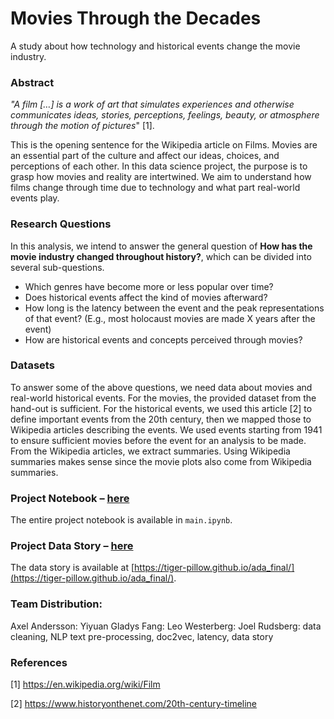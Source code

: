 # Movies Through the Decades 
A study about how technology and historical events change the movie industry.

### Abstract

*"A film […] is a work of art that simulates experiences and otherwise communicates ideas, stories, perceptions, feelings, beauty, or atmosphere through the motion of pictures*" [1].

This is the opening sentence for the Wikipedia article on Films. Movies are an essential part of the culture and affect our ideas, choices, and perceptions of each other. In this data science project, the purpose is to grasp how movies and reality are intertwined. We aim to understand how films change through time due to technology and what part real-world events play. 
 
### Research Questions

In this analysis, we intend to answer the general question of **How has the movie industry changed throughout history?**, which can be divided into several sub-questions. 

* Which genres have become more or less popular over time?
* Does historical events affect the kind of movies afterward?
* How long is the latency between the event and the peak representations of that event? (E.g., most holocaust movies are made X years after the event)
* How are historical events and concepts perceived through movies? 


### Datasets
To answer some of the above questions, we need data about movies and real-world historical events. For the movies, the provided dataset from the hand-out is sufficient. For the historical events, we used this article [2] to define important events from the 20th century, then we mapped those to Wikipedia articles describing the events. We used events starting from 1941 to ensure sufficient movies before the event for an analysis to be made. From the Wikipedia articles, we extract summaries. Using Wikipedia summaries makes sense since the movie plots also come from Wikipedia summaries.
 
### Project Notebook – [here](https://github.com/epfl-ada/ada-2022-project-adawizardry/blob/main/main.ipynb)
The entire project notebook is available in `main.ipynb`.
 

### Project Data Story – [here](https://tiger-pillow.github.io/ada_final/)
The data story is available at [https://tiger-pillow.github.io/ada_final/](https://tiger-pillow.github.io/ada_final/).

### Team Distribution:
Axel Andersson:
Yiyuan Gladys Fang:
Leo Westerberg:
Joel Rudsberg: data cleaning, NLP text pre-processing, doc2vec, latency, data story 

### References

[1] https://en.wikipedia.org/wiki/Film

[2] https://www.historyonthenet.com/20th-century-timeline
